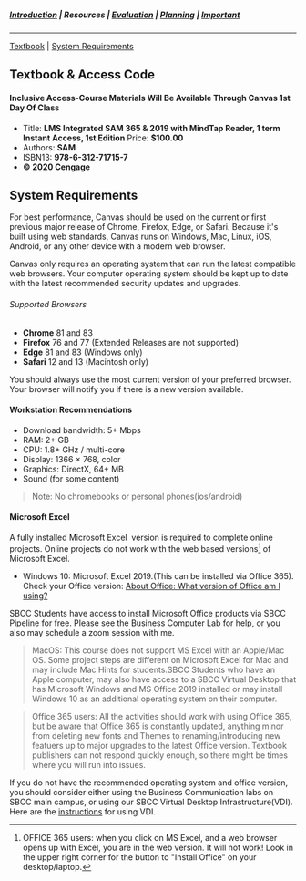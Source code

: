 ##### [Introduction](introduction) | Resources | [Evaluation](evaluation) | [Planning](planning) | [Important](important)
***
[Textbook](#textbook) | [System Requirements](#system-requirements)

## Textbook & Access Code 

#### Inclusive Access-Course Materials Will Be Available Through Canvas 1st Day Of Class
 - Title: **LMS Integrated SAM 365 & 2019 with MindTap Reader, 1 term Instant Access, 1st Edition**  Price: **$100.00** 
 - Authors: **SAM**
 - ISBN13: **978-6-312-71715-7**
 - **© 2020 Cengage**

## System Requirements

For best performance, Canvas should be used on the current or first previous major release of Chrome, Firefox, Edge, or Safari. Because it's built using web standards, Canvas runs on Windows, Mac, Linux, iOS, Android, or any other device with a modern web browser.

Canvas only requires an operating system that can run the latest compatible web browsers. Your computer operating system should be kept up to date with the latest recommended security updates and upgrades.

###### Supported Browsers

*   **Chrome** 81 and 83
*   **Firefox** 76 and 77 (Extended Releases are not supported)
*   **Edge** 81 and 83 (Windows only)
*   **Safari** 12 and 13 (Macintosh only)

You should always use the most current version of your preferred browser. Your browser will notify you if there is a new version available.

#### Workstation Recommendations

*   Download bandwidth: 5+ Mbps
*   RAM: 2+ GB
*   CPU: 1.8+ GHz / multi-core
*   Display: 1366 × 768, color
*   Graphics: DirectX, 64+ MB
*   Sound (for some content)

>Note: No chromebooks or personal phones(ios/android)

#### Microsoft Excel

A fully installed Microsoft Excel  version is required to complete online projects. Online projects do not work with the web based versions[^1] of Microsoft Excel.

*   Windows 10: Microsoft Excel 2019.(This can be installed via Office 365). Check your Office version: [About Office: What version of Office am I using?](https://support.microsoft.com/en-us/office/about-office-what-version-of-office-am-i-using-932788b8-a3ce-44bf-bb09-e334518b8b19?ui=en-us&rs=en-us&ad=us)

SBCC Students have access to install Microsoft Office products via SBCC Pipeline for free. Please see the Business Computer Lab for help, or you also may schedule a zoom session with me.  

> MacOS:  This course does not support MS Excel with an Apple/Mac OS. Some project steps are different on Microsoft Excel for Mac and may include Mac Hints for students.SBCC Students who have an Apple computer, may also have access to a SBCC Virtual Desktop that has Microsoft Windows and MS Office 2019 installed or may install Windows 10 as an additional operating system on their computer. 

> Office 365 users: All the activities should work with using Office 365, but be aware that Office 365 is constantly updated, anything minor from deleting new fonts and Themes to renaming/introducing new featuers up to major upgrades to the latest Office version. Textbook publishers can not respond quickly enough, so there might be times where you will run into issues.

If you do not have the recommended operating system and office version, you should consider either using the Business Communication labs on SBCC main campus, or using our SBCC Virtual Desktop Infrastructure(VDI). Here are the [instructions](https://docs.google.com/document/d/1duD0mKjnK5eJka20VJgY-DK_a2k3gigrPG4U546Ma2I/edit) for using VDI. 

[^1]: OFFICE 365 users: when you click on MS Excel, and a web browser opens up with Excel, you are in the web version. It will not work! Look in the upper right corner for the button to "Install Office" on your desktop/laptop.
